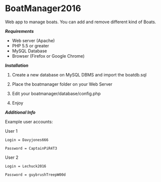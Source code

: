 # BoatManager2016
Web app to manage boats. You can add and remove different kind of Boats. 

*******Requirements*******
- Web server (Apache)
- PHP 5.5 or greater
- MySQL Database
- Browser (Firefox or Google Chrome)


*******Installation*******

1) Create a new database on MySQL DBMS and import the boatdb.sql 

2) Place the boatmanager folder on your Web Server 

3) Edit your boatmanager/database/config.php

4) Enjoy

*******Additional Info*******

Example user accounts:

User 1

    Login = Davyjones666
    
    Password = CaptainPiR4T3

User 2
    
    Login = Lechuck2016
    
    Password = guybrushTreepW00d




